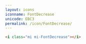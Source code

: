 ```yaml
---
layout: icons
iconname: FontDecrease
unicode: EBC3
permalink: /icon/FontDecrease/
---
```


``` html
<i class="mi mi-FontDecrease"></i>
```
